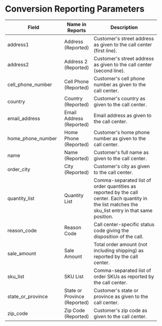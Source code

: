 Conversion Reporting Parameters
===============================

<table>
<colgroup>
<col style="width: 38%" />
<col style="width: 10%" />
<col style="width: 51%" />
</colgroup>
<thead>
<tr class="header">
<th>Field</th>
<th>Name in Reports</th>
<th>Description</th>
</tr>
</thead>
<tbody>
<tr class="odd">
<td>address1</td>
<td>Address (Reported)</td>
<td>Customer's street address as given to the call center (first line).</td>
</tr>
<tr class="even">
<td>address2</td>
<td>Address 2 (Reported)</td>
<td>Customer's street address as given to the call center (second line).</td>
</tr>
<tr class="odd">
<td>cell_phone_number</td>
<td>Cell Phone (Reported)</td>
<td>Customer's cell phone number as given to the call center.</td>
</tr>
<tr class="even">
<td>country</td>
<td>Country (Reported)</td>
<td>Customer's country as given to the call center.</td>
</tr>
<tr class="odd">
<td>email_address</td>
<td>Email Address (Reported)</td>
<td>Email address as given to the call center.</td>
</tr>
<tr class="even">
<td>home_phone_number</td>
<td>Home Phone (Reported)</td>
<td>Customer's home phone number as given to the call center.</td>
</tr>
<tr class="odd">
<td>name</td>
<td>Name (Reported)</td>
<td>Customer's full name as given to the call center.</td>
</tr>
<tr class="even">
<td>order_city</td>
<td>City (Reported)</td>
<td>Customer's city as given to the call center.</td>
</tr>
<tr class="odd">
<td>quantity_list</td>
<td>Quantity List</td>
<td>Comma-separated list of order quantities as reported by the call center. Each quantity in the list matches the sku_list entry in that same position.</td>
</tr>
<tr class="even">
<td>reason_code</td>
<td>Reason Code</td>
<td>Call center-specific status code giving the disposition of the call.</td>
</tr>
<tr class="odd">
<td>sale_amount</td>
<td>Sale Amount</td>
<td>Total order amount (not including shipping) as reported by the call center.</td>
</tr>
<tr class="even">
<td>sku_list</td>
<td>SKU List</td>
<td>Comma-separated list of order SKUs as reported by the call center.</td>
</tr>
<tr class="odd">
<td>state_or_province</td>
<td>State or Province (Reported)</td>
<td>Customer's state or province as given to the call center.</td>
</tr>
<tr class="even">
<td>zip_code</td>
<td>Zip Code (Reported)</td>
<td>Customer's zip code as given to the call center.</td>
</tr>
</tbody>
</table>
